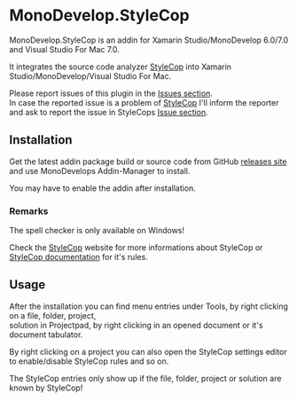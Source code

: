 MonoDevelop.StyleCop
=============

MonoDevelop.StyleCop is an addin for Xamarin Studio/MonoDevelop 6.0/7.0 and Visual Studio For Mac 7.0.

It integrates the source code analyzer [StyleCop](https://github.com/StyleCop/StyleCop/) into Xamarin Studio/MonoDevelop/Visual Studio For Mac.

Please report issues of this plugin in the [Issues section](https://github.com/DarkCloud14/MonoDevelop.StyleCop/issues).<br/>
In case the reported issue is a problem of [StyleCop](https://github.com/StyleCop/StyleCop/) I'll inform the reporter and ask
to report the issue in StyleCops [Issue section](https://github.com/StyleCop/StyleCop/issues).

Installation
-----------

Get the latest addin package build or source code from GitHub [releases site](https://github.com/DarkCloud14/MonoDevelop.StyleCop/releases) and use MonoDevelops Addin-Manager to install.<br/>

You may have to enable the addin after installation.

### Remarks

The spell checker is only available on Windows!

Check the [StyleCop](https://github.com/StyleCop/StyleCop/) website for more informations about StyleCop or [StyleCop documentation](https://github.com/Visual-Stylecop/Visual-StyleCop/wiki#documentation-for-rules) for it's rules.

Usage
-----

After the installation you can find menu entries under Tools, by right clicking on a file, folder, project,<br/>
solution in Projectpad, by right clicking in an opened document or it's document tabulator.

By right clicking on a project you can also open the StyleCop settings editor to enable/disable StyleCop rules and so on.

The StyleCop entries only show up if the file, folder, project or solution are known by StyleCop!
